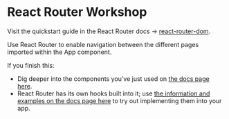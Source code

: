 # React Router Workshop

Visit the quickstart guide in the React Router docs -> [react-router-dom](https://reacttraining.com/react-router/web/guides/quick-start).

Use React Router to enable navigation between the different pages imported within the App component.

If you finish this:
- Dig deeper into the components you've just used on [the docs page here](https://reactrouter.com/web/guides/primary-components).
- React Router has its own hooks built into it; use [the information and examples on the docs page here](https://reactrouter.com/web/api/Hooks) to try out implementing them into your app.
